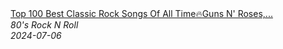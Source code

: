 <!--2024-07-06 01:59:23-->
<div class="yb">
  <a class="nodecor" href="/posts.html?rok/top_100_best_classic_rock_songs_of_all_timeguns_n_roses_u2_acdc_metallica_bon_jovi_aerosmith">
    <img class="preview" data-videoid="YAoPgUk5h2A" src="https://i2.ytimg.com/vi/YAoPgUk5h2A/hqdefault.jpg" align="middle" alt="">
  </a>
  <div class="inlbl text">
    <a class="nodecor" href="/posts.html?rok/top_100_best_classic_rock_songs_of_all_timeguns_n_roses_u2_acdc_metallica_bon_jovi_aerosmith">Top 100 Best Classic Rock Songs Of All Time🔥Guns N' Roses,...</a><br>
    <i class="smaller2">80's Rock N Roll</i><br>
    <i class="smaller3">2024-07-06</i>
  </div>
</div>

